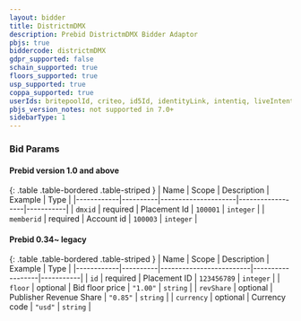 ```yaml
---
layout: bidder
title: DistrictmDMX
description: Prebid DistrictmDMX Bidder Adaptor
pbjs: true
biddercode: districtmDMX
gdpr_supported: false
schain_supported: true
floors_supported: true
usp_supported: true
coppa_supported: true
userIds: britepoolId, criteo, id5Id, identityLink, intentiq, liveIntentId, netId, parrableId, pubCommonId, unifiedId
pbjs_version_notes: not supported in 7.0+
sidebarType: 1
---
```



### Bid Params

#### Prebid version 1.0 and above

{: .table .table-bordered .table-striped }
| Name       | Scope    | Description         | Example          |    Type   |
|------------|----------|---------------------|------------------|-----------|
| `dmxid`    | required | Placement Id        |  `100001`          | `integer` |
| `memberid` | required | Account id          |  `100003`          | `integer` |

#### Prebid 0.34~ legacy

{: .table .table-bordered .table-striped }
| Name       | Scope    | Description             | Example          | Type      |
|------------|----------|-------------------------|------------------|-----------|
| `id`       | required | Placement ID            | `123456789`        | `integer` |
| `floor`    | optional | Bid floor price         | `"1.00"`           | `string`  |
| `revShare` | optional | Publisher Revenue Share | `"0.85"`           | `string`  |
| `currency` | optional | Currency code           | `"usd"`            | `string`  |
